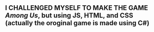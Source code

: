 ## I CHALLENGED MYSELF TO MAKE THE GAME *Among Us*, but using JS, HTML, and CSS (actually the oroginal game is made using C#)